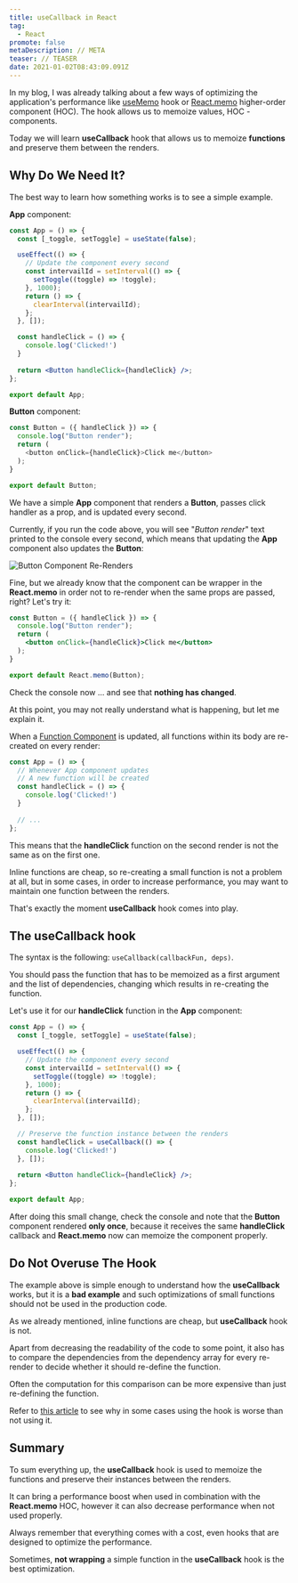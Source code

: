 ```yaml
---
title: useCallback in React
tag:
  - React
promote: false
metaDescription: // META
teaser: // TEASER
date: 2021-01-02T08:43:09.091Z
---
```

In my blog, I was already talking about a few ways of optimizing the application's performance like [useMemo](/usememo-in-react/) hook or [React.memo](/boost-performance-with-react-memo/) higher-order component (HOC). The hook allows us to memoize values, HOC - components.

Today we will learn **useCallback** hook that allows us to memoize **functions** and preserve them between the renders.

## Why Do We Need It?

The best way to learn how something works is to see a simple example.

**App** component:

```jsx
const App = () => {
  const [_toggle, setToggle] = useState(false);

  useEffect(() => {
    // Update the component every second
    const intervailId = setInterval(() => {
      setToggle((toggle) => !toggle);
    }, 1000);
    return () => {
      clearInterval(intervailId);
    };
  }, []);

  const handleClick = () => {
    console.log('Clicked!')
  }
  
  return <Button handleClick={handleClick} />;
};

export default App;
```

**Button** component:

```javascript
const Button = ({ handleClick }) => {
  console.log("Button render");
  return (
    <button onClick={handleClick}>Click me</button>
  );
}

export default Button;
```

We have a simple **App** component that renders a **Button**, passes click handler as a prop, and is updated every second.

Currently, if you run the code above, you will see "*Button render*" text printed to the console every second, which means that updating the **App** component also updates the **Button**:

![Button Component Re-Renders](/img/ezgif.com-gif-maker-9-.gif "Button Component Re-Renders")

Fine, but we already know that the component can be wrapper in the **React.memo** in order not to re-render when the same props are passed, right? Let's try it:

```jsx
const Button = ({ handleClick }) => {
  console.log("Button render");
  return (
    <button onClick={handleClick}>Click me</button>
  );
}

export default React.memo(Button);
```

Check the console now ... and see that **nothing has changed**.

At this point, you may not really understand what is happening, but let me explain it.

When a [Function Component](https://reactjs.org/docs/components-and-props.html) is updated, all functions within its body are re-created on every render:

```javascript
const App = () => {
  // Whenever App component updates
  // A new function will be created
  const handleClick = () => {
    console.log('Clicked!')
  }
  
  // ...
};
```

This means that the **handleClick** function on the second render is not the same as on the first one.

Inline functions are cheap, so re-creating a small function is not a problem at all, but in some cases, in order to increase performance, you may want to maintain one function between the renders.

That's exactly the moment **useCallback** hook comes into play.

## The useCallback hook

The syntax is the following: `useCallback(callbackFun, deps)`. 

You should pass the function that has to be memoized as a first argument and the list of dependencies, changing which results in re-creating the function.

Let's use it for our **handleClick** function in the **App** component:

```jsx
const App = () => {
  const [_toggle, setToggle] = useState(false);

  useEffect(() => {
    // Update the component every second
    const intervailId = setInterval(() => {
      setToggle((toggle) => !toggle);
    }, 1000);
    return () => {
      clearInterval(intervailId);
    };
  }, []);

  // Preserve the function instance between the renders
  const handleClick = useCallback(() => {
    console.log('Clicked!')
  }, []);
  
  return <Button handleClick={handleClick} />;
};

export default App;
```

After doing this small change, check the console and note that the **Button** component rendered **only once**, because it receives the same **handleClick** callback and **React.memo** now can memoize the component properly.

## Do Not Overuse The Hook

The example above is simple enough to understand how the **useCallback** works, but it is a **bad example** and such optimizations of small functions should not be used in the production code.

As we already mentioned, inline functions are cheap, but **useCallback** hook is not.

Apart from decreasing the readability of the code to some point, it also has to compare the dependencies from the dependency array for every re-render to decide whether it should re-define the function. 

Often the computation for this comparison can be more expensive than just re-defining the function.

Refer to [this article](https://kentcdodds.com/blog/usememo-and-usecallback) to see why in some cases using the hook is worse than not using it.

## Summary

To sum everything up, the **useCallback** hook is used to memoize the functions and preserve their instances between the renders.

It can bring a performance boost when used in combination with the **React.memo** HOC, however it can also decrease performance when not used properly.

Always remember that everything comes with a cost, even hooks that are designed to optimize the performance.

Sometimes, **not wrapping** a simple function in the **useCallback** hook is the best optimization.